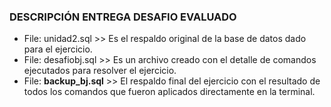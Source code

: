 ### DESCRIPCIÓN ENTREGA DESAFIO EVALUADO
- File: unidad2.sql >> Es el respaldo original de la base de datos dado para el ejercicio.
- File: desafiobj.sql >> Es un archivo creado con el detalle de comandos ejecutados para resolver el ejercicio.
- File: **backup_bj.sql** >> El respaldo final del ejercicio con el resultado de todos los comandos que fueron aplicados directamente en la terminal.


